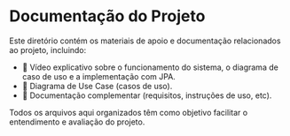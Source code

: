 # Documentação do Projeto

Este diretório contém os materiais de apoio e documentação relacionados ao projeto, incluindo:

- 🎥 Vídeo explicativo sobre o funcionamento do sistema, o diagrama de caso de uso e a implementação com JPA.
- 📄 Diagrama de Use Case (casos de uso).
- 📃 Documentação complementar (requisitos, instruções de uso, etc).

Todos os arquivos aqui organizados têm como objetivo facilitar o entendimento e avaliação do projeto.
